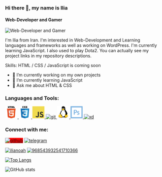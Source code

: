 ### Hi there 👋, my name is Ilia
#### Web-Developer and Gamer
![Web-Developer and Gamer](https://media.tenor.com/xGkSfwXINOUAAAAS/noah-jupe-lorenzo-enzo.gif)

I'm Ilia from Iran. I'm interested in Web-Development and Learning languages and frameworks as well as working on WordPress.  I'm currently learning JavaScript. I also used to play Dota2. You can actually see my project links in my repository descriptions.

Skills: HTML / CSS / JavaScript is coming soon

- 🔭 I’m currently working on my own projects 
- 🌱 I’m currently learning JavaScript 
- 💬 Ask me about HTML & CSS 





<h3 align="left">Languages and Tools:</h3>
<p align="left">
<a href="https://www.w3schools.com/html/" target="_blank" rel="noreferrer"> <img src="https://raw.githubusercontent.com/devicons/devicon/master/icons/html5/html5-original-wordmark.svg" alt="html5" width="40" height="40"/> </a> 
<a href="https://www.w3schools.com/css/" target="_blank" rel="noreferrer"> <img src="https://raw.githubusercontent.com/devicons/devicon/master/icons/css3/css3-original-wordmark.svg" alt="css3" width="40" height="40"/> </a> 
<a href="https://developer.mozilla.org/en-US/docs/Web/JavaScript" target="_blank" rel="noreferrer"> <img src="https://raw.githubusercontent.com/devicons/devicon/master/icons/javascript/javascript-original.svg" alt="javascript" width="40" height="40"/> </a> 
<a href="https://git-scm.com/" target="_blank" rel="noreferrer"> <img src="https://www.vectorlogo.zone/logos/git-scm/git-scm-icon.svg" alt="git" width="40" height="40"/> </a>
<a href="https://www.linux.org/" target="_blank" rel="noreferrer"> <img src="https://raw.githubusercontent.com/devicons/devicon/master/icons/linux/linux-original.svg" alt="linux" width="40" height="40"/> </a> <a href="https://www.photoshop.com/en" target="_blank" rel="noreferrer"> <img src="https://raw.githubusercontent.com/devicons/devicon/master/icons/photoshop/photoshop-line.svg" alt="photoshop" width="40" height="40"/> </a> <a href="https://www.adobe.com/products/xd.html" target="_blank" rel="noreferrer"> <img src="https://cdn.worldvectorlogo.com/logos/adobe-xd.svg" alt="xd" width="40" height="40"/> </a> 
</p>


<h3 align="left">Connect with me:</h3>
<p align="left">

[<img src='https://cdn.jsdelivr.net/npm/simple-icons@3.0.1/icons/github.svg' alt='github' height='40' style="background-color: red;">](https://github.com/IliaNoah)
[<img src='https://cdn.jsdelivr.net/npm/simple-icons@3.0.1/icons/telegram.svg' alt='telegram' height='40'>](https://www.telegram.me/IliaNoah)

<a href="https://instagram.com/ilianoah" target="blank"><img align="center" src="https://raw.githubusercontent.com/rahuldkjain/github-profile-readme-generator/master/src/images/icons/Social/instagram.svg" alt="ilianoah" height="30" width="40" /></a>
<a href="https://discord.gg/968543932541710366" target="blank"><img align="center" src="https://raw.githubusercontent.com/rahuldkjain/github-profile-readme-generator/master/src/images/icons/Social/discord.svg" alt="968543932541710366" height="30" width="40" /></a>
</p>

[![Top Langs](https://github-readme-stats.vercel.app/api/top-langs/?username=IliaNoah)](https://github.com/anuraghazra/github-readme-stats)

![GitHub stats](https://github-readme-stats.vercel.app/api?username=IliaNoah&show_icons=true)  


